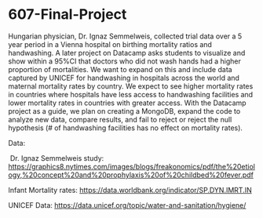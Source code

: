 # 607-Final-Project


Hungarian physician, Dr. Ignaz Semmelweis, collected trial data over a 5 year period in a Vienna hospital on birthing mortality ratios and handwashing. A later project on Datacamp asks students to visualize and show within a 95%CI that doctors who did not wash hands had a higher proportion of mortalities. We want to expand on this and include data captured by UNICEF for handwashing in hospitals across the world and maternal mortality rates by country. We expect to see higher mortality rates in countries where hospitals have less access to handwashing facilities and lower mortality rates in countries with greater access. With the Datacamp project as a guide, we plan on creating a MongoDB, expand the code to analyze new data, compare results, and fail to reject or reject the null hypothesis (# of handwashing facilities has no effect on mortality rates).

Data:

 Dr. Ignaz Semmelweis study: https://graphics8.nytimes.com/images/blogs/freakonomics/pdf/the%20etiology,%20concept%20and%20prophylaxis%20of%20childbed%20fever.pdf

Infant Mortality rates: https://data.worldbank.org/indicator/SP.DYN.IMRT.IN

UNICEF Data: https://data.unicef.org/topic/water-and-sanitation/hygiene/
